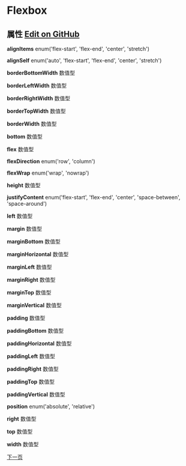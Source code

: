 # Flexbox 

## 属性 [Edit on GitHub](https://github.com/facebook/react-native/blob/master/Libraries/StyleSheet/LayoutPropTypes.js) 

**alignItems** enum('flex-start', 'flex-end', 'center', 'stretch') 

**alignSelf** enum('auto', 'flex-start', 'flex-end', 'center', 'stretch') 

**borderBottomWidth** 数值型

**borderLeftWidth** 数值型

**borderRightWidth** 数值型

**borderTopWidth** 数值型

**borderWidth** 数值型

**bottom** 数值型

**flex** 数值型 

**flexDirection** enum('row', 'column') 

**flexWrap** enum('wrap', 'nowrap') 

**height** 数值型 

**justifyContent** enum('flex-start', 'flex-end', 'center', 'space-between', 'space-around') 

**left** 数值型 

**margin** 数值型

**marginBottom** 数值型 

**marginHorizontal** 数值型

**marginLeft** 数值型

**marginRight** 数值型 

**marginTop** 数值型

**marginVertical** 数值型 

**padding** 数值型

**paddingBottom** 数值型 

**paddingHorizontal** 数值型

**paddingLeft** 数值型 

**paddingRight** 数值型

**paddingTop** 数值型 

**paddingVertical** 数值型

**position** enum('absolute', 'relative') 

**right** 数值型 

**top** 数值型 

**width** 数值型

[下一页](http://facebook.github.io/react-native/docs/geolocation.html#content)